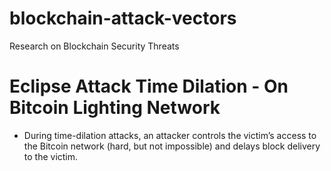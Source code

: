 # blockchain-attack-vectors
Research on Blockchain Security Threats 

# Eclipse Attack Time Dilation - On Bitcoin Lighting Network
- During time-dilation attacks, an attacker controls the victim’s access to the Bitcoin network (hard, but not impossible) and delays block delivery to the victim. 


